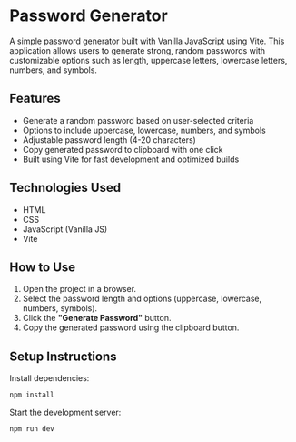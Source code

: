 # Password Generator

A simple password generator built with Vanilla JavaScript using Vite. This application allows users to generate strong, random passwords with customizable options such as length, uppercase letters, lowercase letters, numbers, and symbols.

## Features

- Generate a random password based on user-selected criteria
- Options to include uppercase, lowercase, numbers, and symbols
- Adjustable password length (4-20 characters)
- Copy generated password to clipboard with one click
- Built using Vite for fast development and optimized builds

## Technologies Used

- HTML
- CSS
- JavaScript (Vanilla JS)
- Vite

## How to Use

1. Open the project in a browser.
2. Select the password length and options (uppercase, lowercase, numbers, symbols).
3. Click the **"Generate Password"** button.
4. Copy the generated password using the clipboard button.

## Setup Instructions

Install dependencies:

```bash
npm install
```

Start the development server:

```bash
npm run dev
```
